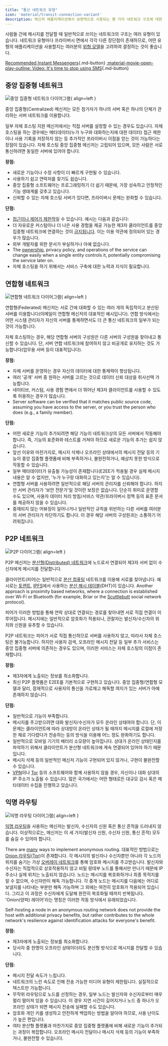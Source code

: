 ```yaml
---
title: "통신 네트워크 유형"
icon: 'material/transit-connection-variant'
description: 메신저 애플리케이션에서 보편적으로 사용되는 몇 가지 네트워크 구조에 대한 개요입니다.
---
```


사람들 간에 메시지를 전달할 때 일반적으로 쓰이는 네트워크의 구조는 여러 유형이 있습니다. 네트워크 유형마다 프라이버시 면에서 각각 다른 장단점이 존재하므로, 어떤 유형의 애플리케이션을 사용할지는 여러분의 [위협 모델](../basics/threat-modeling.md)을 고려하여 결정하는 것이 좋습니다.

[Recommended Instant Messengers](../real-time-communication.md ""){.md-button} [:material-movie-open-play-outline: Video: It's time to stop using SMS](https://www.privacyguides.org/videos/2025/01/24/its-time-to-stop-using-sms-heres-why/ ""){.md-button}

## 중앙 집중형 네트워크

![중앙 집중형 네트워크 다이어그램](../assets/img/layout/network-centralized.svg){ align=left }

중앙 집중형(Centralized) 메신저는 모든 참가자가 하나의 서버 혹은 하나의 단체가 관리하는 서버 네트워크를 이용합니다.

일부 자체 호스팅 지원 메신저에서는 직접 서버를 설정할 수 있는 경우도 있습니다. 자체 호스팅을 하는 경우에는 메타데이터(누가 누구와 대화하는지에 대한 데이터) 접근 제한이나 사용 기록을 저장하지 않는 등 추가적인 프라이버시 이점을 얻는 것이 가능하다는 장점이 있습니다. 자체 호스팅 중앙 집중형 메신저는 고립되어 있으며, 모든 사람은 서로 통신하려면 동일한 서버에 있어야 합니다.

**장점:**

- 새로운 기능이나 수정 사항이 더 빠르게 구현될 수 있습니다.
- 사용하기 쉽고 연락처를 찾기도 쉽습니다.
- 중앙 집중형 소프트웨어는 프로그래밍하기 더 쉽기 때문에, 가장 성숙하고 안정적인 기능 생태계를 갖추고 있습니다.
- 신뢰할 수 있는 자체 호스팅 서버가 있다면, 프라이버시 문제는 완화할 수 있습니다.

**단점:**

- [접근이나 제어가 제한적](https://drewdevault.com/2018/08/08/Signal.html)일 수 있습니다. 예시는 다음과 같습니다:
- 더 자유로운 커스텀이나 더 나은 사용 경험을 제공 가능한 제3자 클라이언트를 중앙 집중형 네트워크에 연결하는 것이 [금지됩니다](https://github.com/LibreSignal/LibreSignal/issues/37#issuecomment-217211165). 이는 이용 약관에 정의되어 있는 경우가 많습니다.
- 외부 개발자를 위한 문서가 부실하거나 아예 없습니다.
- The [ownership](https://web.archive.org/web/20210729191953/https://blog.privacytools.io/delisting-wire), privacy policy, and operations of the service can change easily when a single entity controls it, potentially compromising the service later on.
- 자체 호스팅을 하기 위해서는 서비스 구축에 대한 노력과 지식이 필요합니다.

## 연합형 네트워크

![연합형 네트워크 다이어그램](../assets/img/layout/network-decentralized.svg){ align=left }

연합형(Federated) 메신저는 서로 간에 대화할 수 있는 여러 개의 독립적이고 분산된 서버를 이용합니다(이메일이 연합형 메신저의 대표적인 예시입니다). 연합 방식에서는 어떤 시스템 관리자가 자신의 서버를 통제하면서도 더 큰 통신 네트워크의 일부가 되는 것이 가능합니다.

자체 호스팅하는 경우, 해당 연합형 서버의 구성원은 다른 서버의 구성원을 찾아내고 통신할 수 있습니다. 단, 서버 연합 네트워크에 참여하지 않고 비공개로 유지하는 것도 가능합니다(업무용 서버 등이 대표적입니다).

**장점:**

- 자체 서버를 운영하는 경우 자신의 데이터에 대한 통제력이 향상됩니다.
- 여러 '공개' 서버 중 원하는 서버를 고르는 것으로 데이터 신뢰 대상을 취사선택 가능합니다.
- 네이티브, 커스텀, 사용 경험 면에서 더 뛰어난 제3자 클라이언트를 사용할 수 있도록 허용하는 경우가 많습니다.
- Server software can be verified that it matches public source code, assuming you have access to the server, or you trust the person who does (e.g., a family member).

**단점:**

- 어떤 새로운 기능이 추가되려면 해당 기능이 네트워크상의 모든 서버에서 작동해야 합니다. 즉, 기능의 표준화와 테스트를 거쳐야 하므로 새로운 기능의 추가는 쉽지 않습니다.
- 앞선 이유와 마찬가지로, 메시지 삭제나 오프라인 상태에서의 메시지 전달 등의 기능이 중앙 집중형 플랫폼에 비해 부족하거나, 불완전하거나, 예상치 못한 방식으로 작동할 수 있습니다.
- 일부 메타데이터가 유출될 가능성이 존재합니다(E2EE가 적용될 경우 실제 메시지 내용은 알 수 없지만, '누가 누구랑 대화하고 있는지'는 알 수 있습니다).
- 연합형 서버를 사용하려면 일반적으로 해당 서버의 관리자를 신뢰해야 합니다. 하지만 서버 관리자가 '보안 전문가'일 것이란 보장은 없습니다. 단순히 취미로 운영할 수도 있으며, 사용자 데이터 처리 방침/서비스 약관/프라이버시 정책 등의 표준 문서를 제공하지 않을 수 있습니다.
- 중재되지 않는 어뷰징이 일어나거나 일반적인 규칙을 위반하는 다른 서버를 여러분의 서버 관리자가 차단하기도 합니다. 이 경우 해당 서버의 구성원과는 소통하기 어려워집니다.

## P2P 네트워크

![P2P 다이어그램](../assets/img/layout/network-distributed.svg){ align=left }

P2P 메신저는 [분산형(Distributed) 네트워크](https://en.wikipedia.org/wiki/Distributed_networking)에 노드로서 연결되어 제3자 서버 없이 수신자에게 메시지를 전달합니다.

클라이언트(피어)는 일반적으로 [분산 컴퓨팅](https://en.wikipedia.org/wiki/Distributed_computing) 네트워크를 이용해 서로를 찾아냅니다. 예시로는 [토렌트](https://ko.wikipedia.org/wiki/%EB%B9%84%ED%8A%B8%ED%86%A0%EB%A0%8C%ED%8A%B8), [IPFS](https://ko.wikipedia.org/wiki/InterPlanetary_File_System)에서 사용하는 [분산 해시 테이블](https://ko.wikipedia.org/wiki/%EB%B6%84%EC%82%B0_%ED%95%B4%EC%8B%9C_%ED%85%8C%EC%9D%B4%EB%B8%94)(DHT)이 있습니다. Another approach is proximity based networks, where a connection is established over Wi-Fi or Bluetooth (for example, Briar or the [Scuttlebutt](https://scuttlebutt.nz) social network protocol).

피어가 이러한 방법을 통해 연락 상대로 연결되는 경로를 찾아내면 서로 직접 연결이 이루어집니다. 메시지에는 일반적으로 암호화가 적용되나, 관찰자는 발신자/수신자의 위치와 신원을 유추할 수 있습니다.

P2P 네트워크는 피어가 서로 직접 통신하므로 서버를 사용하지 않고, 따라서 자체 호스팅은 불가능합니다. 하지만 사용자 검색, 오프라인 메시지 전달 등 일부 추가 서비스는 중앙 집중형 서버에 의존하는 경우도 있으며, 이러한 서비스는 자체 호스팅의 이점이 존재합니다.

**장점:**

- 제3자에게 노출되는 정보를 최소화합니다.
- 최신 P2P 플랫폼은 E2EE를 기본적으로 구현하고 있습니다. 중앙 집중형/연합형 모델과 달리, 잠재적으로 사용자의 통신을 가로채고 해독할 여지가 있는 서버가 아예 존재하지 않습니다.

**단점:**

- 일반적으로 기능이 부족합니다.
- 메시지를 주고받으려면 대화 발신자/수신자가 모두 온라인 상태여야 합니다. 단, 이 문제는 클라이언트에 따라 상대방이 온라인 상태가 될 때까지 메시지를 로컬에 저장한 채로 기다렸다가 전송하는 등의 방식을 이용해 어느 정도 완화하기도 합니다.
- 일반적으로 모바일 기기의 배터리 소모량이 높아집니다. 상대가 온라인 상태인지를 파악하기 위해서 클라이언트가 분산형 네트워크에 계속 연결되어 있어야 하기 때문입니다.
- 메시지 삭제 등의 일반적인 메신저 기능이 구현되어 있지 않거나, 구현이 불완전할 수 있습니다.
- [VPN](../vpn.md)이나 [Tor](../tor.md) 등의 소프트웨어와 함께 사용하지 않을 경우, 자신이나 대화 상대의 IP 주소가 노출될 수 있습니다. 많은 국가에서는 어떤 형태로든 대규모 감시 혹은 메타데이터 수집을 진행하고 있습니다.

## 익명 라우팅

![익명 라우팅 다이어그램](../assets/img/layout/network-anonymous-routing.svg){ align=left }

[익명 라우팅](https://doi.org/10.1007/978-1-4419-5906-5_628)을 사용하는 메신저는 발신자, 수신자의 신원 혹은 통신 흔적을 드러내지 않습니다. 이상적으로는, 메신저는 이 세 가지(발신자 신원, 수신자 신원, 통신 흔적) 모두를 숨길 수 있어야 합니다.

There are [many](https://doi.org/10.1145/3182658) ways to implement anonymous routing. 대표적인 방법으로는 [Onion 라우팅](https://en.wikipedia.org/wiki/Onion_routing)([Tor](tor-overview.md))이 존재합니다. 각 메시지의 발신자나 수신자뿐만 아니라 각 노드의 위치를 숨기는 가상 [오버레이 네트워크](https://en.wikipedia.org/wiki/Overlay_network)를 통해 암호화 메시지를 주고받습니다. 발신자와 수신자는 직접적으로 상호작용하지 않고 비밀 랑데부 노드를 통해서만 만나기 때문에 IP 주소나 실제 위치는 노출되지 않습니다. 노드는 메시지를 복호화하거나 최종 목적지를 알 수 없으며, 수신자만이 해독 가능합니다. 각 중개 노드는 메시지를 다음에는 어디로 보낼지를 나타내는 부분만 해독 가능하며 그 외에는 여전히 암호화가 적용되어 있습니다. 그리고 이 과정은 수신자에게 도달해 완전히 복호화될 때까지 반복됩니다. 'Onion(양파) 레이어'라는 명칭은 이러한 작동 방식에서 유래되었습니다.

Self-hosting a node in an anonymous routing network does not provide the host with additional privacy benefits, but rather contributes to the whole network's resilience against identification attacks for everyone's benefit.

**장점:**

- 제3자에게 노출되는 정보를 최소화합니다.
- 당사자 중 한명이 오프라인 상태이더라도 분산형 방식으로 메시지를 전달할 수 있습니다.

**단점:**

- 메시지 전달 속도가 느립니다.
- 네트워크의 느린 속도로 인해 전송 가능한 미디어 유형이 제한됩니다. 실질적으로 텍스트만 가능합니다.
- 무작위 라우팅으로 노드를 선정하는 경우, 일부 노드는 발신자와 수신자로부터 매우 멀리 떨어져 있을 수 있습니다. 이 경우 지연 시간이 길어지거나 노드 중 하나가 오프라인 상태가 되면 메시지 전송에 실패할 수도 있습니다.
- 암호화 개인 키를 생성하고 안전하게 백업하는 방법을 알아야 하므로, 사용 난이도가 높은 편입니다.
- 여타 분산형 플랫폼과 마찬가지로 중앙 집중형 플랫폼에 비해 새로운 기능이 추가되는 과정이 복잡합니다. 오프라인 메시지 전달이나 메시지 삭제 등의 기능이 부족하거나, 불완전할 수 있습니다.
